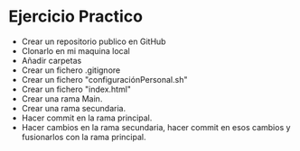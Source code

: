 # Ejercicio Practico

- Crear un repositorio publico en GitHub
- Clonarlo en mi maquina local
- Añadir carpetas
- Crear un fichero .gitignore
- Crear un fichero "configuraciónPersonal.sh"
- Crear un fichero "index.html"
- Crear una rama Main.
- Crear una rama secundaria.
- Hacer commit en la rama principal.
- Hacer cambios en la rama secundaria, hacer commit en esos cambios
  y fusionarlos con la rama principal.
